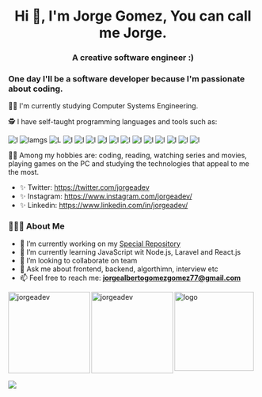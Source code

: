 <h1 align="center">Hi 👋, I'm Jorge Gomez, You can call me Jorge.</h1>
<h3 align="center">A creative software engineer :)</h3>

###  One day I'll be a software developer because I'm passionate about coding.

💪🏼 I'm currently studying Computer Systems Engineering.

🕵 I have self-taught programming languages and tools such as:

![l](https://img.shields.io/badge/React-20232A?style=for-the-badge&logo=react&logoColor=61DAFB)
![lamgs](https://img.shields.io/badge/JavaScript-F7DF1E?style=for-the-badge&logo=javascript&logoColor=black)
![L](https://img.shields.io/badge/Node.js-43853D?style=for-the-badge&logo=node-dot-js&logoColor=white)
![l](https://img.shields.io/badge/HTML5-E34F26?style=for-the-badge&logo=html5&logoColor=white)
![l](https://img.shields.io/badge/Java-ED8B00?style=for-the-badge&logo=java&logoColor=white)
![l](https://img.shields.io/badge/Python-FFD43B?style=for-the-badge&logo=python&logoColor=blue)
![l](https://img.shields.io/badge/Android-3DDC84?style=for-the-badge&logo=android&logoColor=white)
![l](https://img.shields.io/badge/Go-00ADD8?style=for-the-badge&logo=go&logoColor=white)
![l](https://img.shields.io/badge/Kotlin-0095D5?&style=for-the-badge&logo=kotlin&logoColor=white)
![l](https://img.shields.io/badge/Flutter-02569B?style=for-the-badge&logo=flutter&logoColor=white)
![l](https://img.shields.io/badge/CSS3-1572B6?style=for-the-badge&logo=css3&logoColor=white)
![l](https://img.shields.io/badge/Bootstrap-563D7C?style=for-the-badge&logo=bootstrap&logoColor=white)
![l](https://img.shields.io/badge/Laravel-FF2D20?style=for-the-badge&logo=laravel&logoColor=white)
![l](https://img.shields.io/badge/PHP-777BB4?style=for-the-badge&logo=php&logoColor=white)
![l](	https://img.shields.io/badge/GIT-E44C30?style=for-the-badge&logo=git&logoColor=white)

👩🏻 Among my hobbies are: coding, reading, watching series and movies, playing games on the PC and studying the technologies that appeal to me the most.

* ✨ Twitter: https://twitter.com/jorgeadev
* ✨ Instagram: https://www.instagram.com/jorgeadev/
* ✨ Linkedin: https://www.linkedin.com/in/jorgeadev/

 ### 👨🏻‍💻 About Me
- 🔭 I’m currently working on my [Special Repository](https://github.com/jorgeadev/jorgeadev)
- 🌱 I’m currently learning JavaScript wit Node.js, Laravel and React.js
- 👯 I’m looking to collaborate on team
- 💬 Ask me about frontend, backend, algorthimn, interview etc 
- 📫 Feel free to reach me: **jorgealbertogomezgomez77@gmail.com**

<img align="left" src="https://github-readme-stats.vercel.app/api/top-langs/?username=jorgeadev&langs_count=8&hide=jupyter%20notebook,java,python&show_icons=true&locale=en&layout=compact" style="marging-top: 20px"  height="165" alt="jorgeadev" />

<img align="left" src="https://github-readme-stats.vercel.app/api?username=jorgeadev&show_icons=true&locale=en" style="marging-top: 20px" alt="jorgeadev"  height="165" />

<img src="https://github-profile-trophy.vercel.app/?username=jorgeadev&theme=flat&column=7" alt="logo" height="160" align="center" style="margin: auto; margin-bottom: 20px;" />

<img align="center" src="https://github-readme-streak-stats.herokuapp.com/?user=jorgeadev" style="margin: auto; margin-bottom: 20px;" />

<!--
<img align="left" src="https://github-readme-stats.vercel.app/api/top-langs?username=jorgeadev&show_icons=true&locale=en&layout=compact"  height="165" alt="jorgeadev" />
[![Readme Card](https://github-readme-stats.vercel.app/api/pin/?username=jorgeadev&repo=github-readme-stats)](https://github.com/jorgeadev/github-readme-stats)
<hr>

 ![Snake animation](https://github.com/Albinzr/snakeMe/blob/output/github-contribution-grid-snake.svg)
 </div>
 
<hr>
[![GitHub followers](https://img.shields.io/github/followers/jorgeadev.svg?style=social&label=Follow&maxAge=2592000)](https://github.com/jorgeadev?tab=followers)
[Jorge Alberto Gomez Gomez GitHub stats](https://github-readme-stats.vercel.app/api?username=jorgeadev&hide=contribs,prs&theme=buefy&show_icons=true) 
[![Top Langs](https://github-readme-stats.vercel.app/api/top-langs/?username=jorgeadev&layout=compact&theme=buefy)](https://github.com/jorgealbertogomezgomez77/github-readme-stats)
<img src="https://github-readme-stats.vercel.app/api?username=jorgeadev&show_icons=true" alt="logo" height="160" align="right" style="margin: 5px; margin-bottom: 20px;" />
-->
